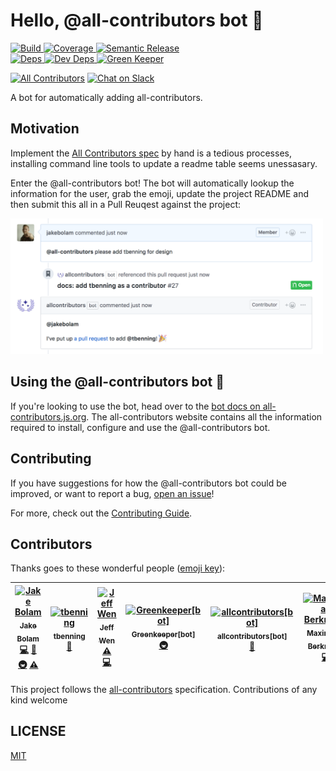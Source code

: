 # Hello, @all-contributors bot 🤖

<a href="https://circleci.com/gh/all-contributors/all-contributors-bot">
    <img alt="Build" src="https://img.shields.io/circleci/project/github/all-contributors/all-contributors-bot/master.svg"/>
</a>
<a href="https://codecov.io/github/all-contributors/all-contributors-bot">
    <img alt="Coverage" src="https://img.shields.io/codecov/c/github/all-contributors/all-contributors-bot.svg"/>
</a>
<a href="https://github.com/semantic-release/semantic-release">
    <img alt="Semantic Release" src="https://img.shields.io/badge/%20%20%F0%9F%93%A6%F0%9F%9A%80-semantic--release-e10079.svg" />
</a> <br />
<a href="https://david-dm.org/all-contributors/all-contributors-bot">	
    <img alt="Deps" src="https://david-dm.org/all-contributors/all-contributors-bot/status.svg"/>	
</a>	
<a href="https://david-dm.org/all-contributors/all-contributors-bot">	
    <img alt="Dev Deps" src="https://david-dm.org/all-contributors/all-contributors-bot/dev-status.svg"/>	
</a>	
<a href="https://greenkeeper.io">	
    <img alt="Green Keeper" src="https://badges.greenkeeper.io/all-contributors/all-contributors-bot.svg"/>
</a>

[![All Contributors](https://img.shields.io/badge/all_contributors-7-orange.svg)](#contributors)
[![Chat on Slack](https://img.shields.io/badge/slack-join-ff69b4.svg)](https://join.slack.com/t/all-contributors/shared_invite/enQtNTE3ODMyMTA4NTk0LTUwZDMxZGZkMmViMzYzYzk2YTM2NjRkZGM5Yzc0ZTc5NmYzNWY3Y2Q0ZTY3ZmFhZDgyY2E3ZmIzNWQwMTUxZmE)

A bot for automatically adding all-contributors.

## Motivation
Implement the [All Contributors spec](https://github.com/all-contributors/all-contributors) by hand is a tedious processes, installing command line tools to update a readme table seems unessasary.

Enter the @all-contributors bot! The bot will automatically lookup the information for the user, grab the emoji, update the project README and then submit this all in a Pull Reuqest against the project:

<a href="https://all-contributors.js.org/docs/bot/usage">
    <img alt="Example usage screenshot" src="docs/usage.png" width="500px">
</a>

## Using the @all-contributors bot 🤖
If you're looking to use the bot, head over to the [bot docs on all-contributors.js.org](https://all-contributors.js.org/docs/bot/overview). The all-contributors website contains all the information required to install, configure and use the @all-contributors bot.

## Contributing
If you have suggestions for how the @all-contributors bot could be improved, or want to report a bug, [open an issue](https://github.com/all-contributors/all-contributors-bot/issues)!

For more, check out the [Contributing Guide](CONTRIBUTING.md).

## Contributors

Thanks goes to these wonderful people ([emoji key](https://github.com/all-contributors/all-contributors#emoji-key)):

<!-- ALL-CONTRIBUTORS-LIST:START - Do not remove or modify this section -->
<!-- prettier-ignore -->
| [<img src="https://avatars2.githubusercontent.com/u/3534236?v=4" width="100px;" alt="Jake Bolam"/><br /><sub><b>Jake Bolam</b></sub>](https://jakebolam.com)<br />[💻](https://github.com/all-contribtuors/bot/commits?author=jakebolam "Code") [🤔](#ideas-jakebolam "Ideas, Planning, & Feedback") [🚇](#infra-jakebolam "Infrastructure (Hosting, Build-Tools, etc)") [⚠️](https://github.com/all-contribtuors/bot/commits?author=jakebolam "Tests") | [<img src="https://avatars2.githubusercontent.com/u/7265547?v=4" width="100px;" alt="tbenning"/><br /><sub><b>tbenning</b></sub>](https://github.com/tbenning)<br />[🎨](#design-tbenning "Design") | [<img src="https://avatars0.githubusercontent.com/u/3297859?v=4" width="100px;" alt="Jeff Wen"/><br /><sub><b>Jeff Wen</b></sub>](https://sinchang.me)<br />[⚠️](https://github.com/all-contribtuors/bot/commits?author=sinchang "Tests") [💻](https://github.com/all-contribtuors/bot/commits?author=sinchang "Code") | [<img src="https://avatars3.githubusercontent.com/in/505?v=4" width="100px;" alt="Greenkeeper[bot]"/><br /><sub><b>Greenkeeper[bot]</b></sub>](https://github.com/apps/greenkeeper)<br />[🚇](#infra-Greenkeeper[bot] "Infrastructure (Hosting, Build-Tools, etc)") | [<img src="https://avatars0.githubusercontent.com/in/23186?v=4" width="100px;" alt="allcontributors[bot]"/><br /><sub><b>allcontributors[bot]</b></sub>](https://github.com/apps/allcontributors)<br />[📖](https://github.com/all-contribtuors/bot/commits?author=allcontributors[bot] "Documentation") | [<img src="https://avatars0.githubusercontent.com/u/8260834?v=4" width="100px;" alt="Maximilian Berkmann"/><br /><sub><b>Maximilian Berkmann</b></sub>](http://maxcubing.wordpress.com)<br />[💻](https://github.com/all-contribtuors/bot/commits?author=Berkmann18 "Code") | [<img src="https://avatars1.githubusercontent.com/u/13410355?v=4" width="100px;" alt="Bex Warner"/><br /><sub><b>Bex Warner</b></sub>](http://hiimbex.com)<br />[💻](https://github.com/all-contribtuors/bot/commits?author=hiimbex "Code") |
| :---: | :---: | :---: | :---: | :---: | :---: | :---: |
<!-- ALL-CONTRIBUTORS-LIST:END -->

This project follows the [all-contributors](https://github.com/all-contributors/all-contributors) specification. Contributions of any kind welcome

## LICENSE

[MIT](LICENSE)
